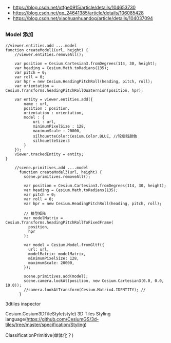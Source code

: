 - https://blog.csdn.net/xtfge0915/article/details/104653730
- https://blog.csdn.net/qq_24641385/article/details/106085428
- https://blog.csdn.net/xiaohuanhuandog/article/details/104037094

##

### Model 添加

```
//viewer.entities.add ....model
function createModel1(url, height) {
    //viewer.entities.removeAll();

    var position = Cesium.Cartesian3.fromDegrees(114, 30, height);
    var heading = Cesium.Math.toRadians(135);
    var pitch = 0;
    var roll = 0;
    var hpr = new Cesium.HeadingPitchRoll(heading, pitch, roll);
    var orientation = Cesium.Transforms.headingPitchRollQuaternion(position, hpr);

    var entity = viewer.entities.add({
        name : url,
        position : position,
        orientation : orientation,
        model : {
            uri : url,
            minimumPixelSize : 128,
            maximumScale : 20000,
            silhouetteColor:Cesium.Color.BLUE, //轮廓线颜色
            silhouetteSize:3
        }
    });
    viewer.trackedEntity = entity;
}
```

```
    //scene.primitives.add ....model
      function createModel3(url, height) {
        scene.primitives.removeAll();

        var position = Cesium.Cartesian3.fromDegrees(114, 30, height);
        var heading = Cesium.Math.toRadians(135);
        var pitch = 0;
        var roll = 0;
        var hpr = new Cesium.HeadingPitchRoll(heading, pitch, roll);

        // 模型矩阵
        var modelMatrix = Cesium.Transforms.headingPitchRollToFixedFrame(
          position,
          hpr
        );

        var model = Cesium.Model.fromGltf({
          url: url,
          modelMatrix: modelMatrix,
          minimumPixelSize: 128,
          maximumScale: 20000,
        });

        scene.primitives.add(model);
        scene.camera.lookAt(position, new Cesium.Cartesian3(0.0, 0.0, 10.0));
        //camera.lookAtTransform(Cesium.Matrix4.IDENTITY); //
      }

```

3dtiles inspector

Cesium.Cesium3DTileStyle(style)
3D Tiles Styling language(https://github.com/CesiumGS/3d-tiles/tree/master/specification/Styling)

ClassificationPrimitive(单体化？)
